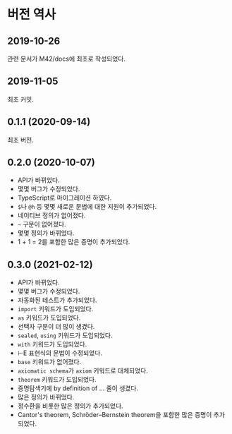 # 버전 역사

## 2019-10-26

관련 문서가 M42/docs에 최초로 작성되었다.

## 2019-11-05

최초 커밋.

## 0.1.1 (2020-09-14)

최초 버전.

## 0.2.0 (2020-10-07)

* API가 바뀌었다.
* 몇몇 버그가 수정되었다.
* TypeScript로 마이그레이션 하였다.
* `$`나 `@h` 등 몇몇 새로운 문법에 대한 지원이 추가되었다.
* 네이티브 정의가 없어졌다.
* `~` 구문이 없어졌다.
* 몇몇 정의가 바뀌었다.
* 1 + 1 = 2를 포함한 많은 증명이 추가되었다.

## 0.3.0 (2021-02-12)

* API가 바뀌었다.
* 몇몇 버그가 수정되었다.
* 자동화된 테스트가 추가되었다.
* `import` 키워드가 도입되었다.
* `as` 키워드가 도입되었다.
* 선택자 구문이 더 많이 생겼다.
* `sealed`, `using` 키워드가 도입되었다.
* `with` 키워드가 도입되었다.
* ⊢E 표현식의 문법이 수정되었다.
* `base` 키워드가 없어졌다.
* `axiomatic schema`가 `axiom` 키워드로 대체되었다.
* `theorem` 키워드가 도입되었다.
* 증명탐색기에 by definition of ... 줄이 생겼다.
* 많은 정의가 바뀌었다.
* 정수환을 비롯한 많은 정의가 추가되었다.
* Cantor's theorem, Schröder–Bernstein theorem을 포함한 많은 증명이 추가되었다.
